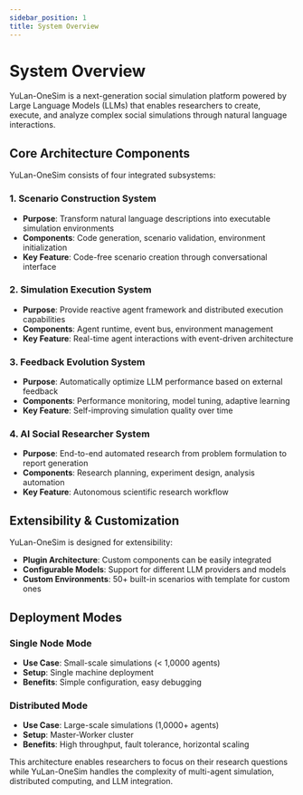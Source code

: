 ```yaml
---
sidebar_position: 1
title: System Overview
---
```


# System Overview

YuLan-OneSim is a next-generation social simulation platform powered by Large Language Models (LLMs) that enables researchers to create, execute, and analyze complex social simulations through natural language interactions.

## Core Architecture Components

YuLan-OneSim consists of four integrated subsystems:

### 1. Scenario Construction System
- **Purpose**: Transform natural language descriptions into executable simulation environments
- **Components**: Code generation, scenario validation, environment initialization
- **Key Feature**: Code-free scenario creation through conversational interface

### 2. Simulation Execution System  
- **Purpose**: Provide reactive agent framework and distributed execution capabilities
- **Components**: Agent runtime, event bus, environment management
- **Key Feature**: Real-time agent interactions with event-driven architecture

### 3. Feedback Evolution System
- **Purpose**: Automatically optimize LLM performance based on external feedback
- **Components**: Performance monitoring, model tuning, adaptive learning
- **Key Feature**: Self-improving simulation quality over time

### 4. AI Social Researcher System
- **Purpose**: End-to-end automated research from problem formulation to report generation
- **Components**: Research planning, experiment design, analysis automation
- **Key Feature**: Autonomous scientific research workflow


## Extensibility & Customization

YuLan-OneSim is designed for extensibility:

- **Plugin Architecture**: Custom components can be easily integrated
- **Configurable Models**: Support for different LLM providers and models
- **Custom Environments**: 50+ built-in scenarios with template for custom ones

## Deployment Modes

### Single Node Mode
- **Use Case**: Small-scale simulations (< 1,0000 agents)
- **Setup**: Single machine deployment
- **Benefits**: Simple configuration, easy debugging

### Distributed Mode  
- **Use Case**: Large-scale simulations (1,0000+ agents)
- **Setup**: Master-Worker cluster
- **Benefits**: High throughput, fault tolerance, horizontal scaling

This architecture enables researchers to focus on their research questions while YuLan-OneSim handles the complexity of multi-agent simulation, distributed computing, and LLM integration. 